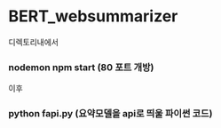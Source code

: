 # BERT_websummarizer


디렉토리내에서

### nodemon npm start    (80 포트 개방)

이후

### python fapi.py    (요약모델을 api로 띄울 파이썬 코드)
